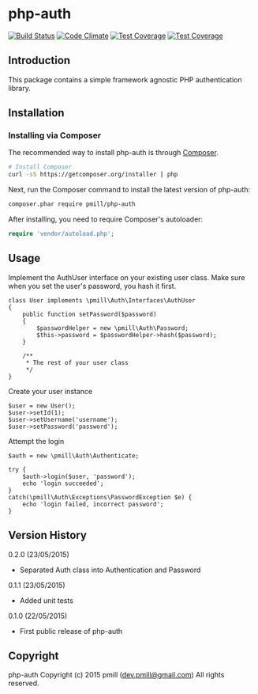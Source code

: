 php-auth 
========

[![Build Status](https://secure.travis-ci.org/pmill/php-auth.svg?branch=master)](http://travis-ci.org/pmill/php-auth) [![Code Climate](https://codeclimate.com/github/pmill/php-auth/badges/gpa.svg)](https://codeclimate.com/github/pmill/php-auth) [![Test Coverage](https://codeclimate.com/github/pmill/php-auth/badges/coverage.svg)](https://codeclimate.com/github/pmill/php-auth/coverage) [![Test Coverage](https://scrutinizer-ci.com/g/pmill/php-auth/badges/quality-score.png?b=master)](https://scrutinizer-ci.com/g/pmill/php-auth/)

Introduction
------------

This package contains a simple framework agnostic PHP authentication library.


Installation
------------

### Installing via Composer

The recommended way to install php-auth is through
[Composer](http://getcomposer.org).

```bash
# Install Composer
curl -sS https://getcomposer.org/installer | php
```

Next, run the Composer command to install the latest version of php-auth:

```bash
composer.phar require pmill/php-auth
```

After installing, you need to require Composer's autoloader:

```php
require 'vendor/autoload.php';
```


Usage
-----

Implement the AuthUser interface on your existing user class. Make sure when you set the user's password, you hash it first.

    class User implements \pmill\Auth\Interfaces\AuthUser
    {
        public function setPassword($password)
        {
            $passwordHelper = new \pmill\Auth\Password;
            $this->password = $passwordHelper->hash($password);
        }
        
        /**
         * The rest of your user class
         */
    }

Create your user instance

    $user = new User();
    $user->setId(1);
    $user->setUsername('username');
    $user->setPassword('password');

Attempt the login
     
    $auth = new \pmill\Auth\Authenticate;

    try {
        $auth->login($user, 'password');
        echo 'login succeeded';
    }
    catch(\pmill\Auth\Exceptions\PasswordException $e) {
        echo 'login failed, incorrect password';
    }


Version History
---------------

0.2.0 (23/05/2015)

*   Separated Auth class into Authentication and Password

0.1.1 (23/05/2015)

*   Added unit tests

0.1.0 (22/05/2015)

*   First public release of php-auth


Copyright
---------

php-auth
Copyright (c) 2015 pmill (dev.pmill@gmail.com)
All rights reserved.
